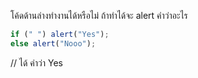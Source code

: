 โค้ดด้านล่างทำงานได้หรือไม่ ถ้าทำได้จะ alert คำว่าอะไร

```js
if (" ") alert("Yes");
else alert("Nooo");
```
// ได้ คำว่า Yes